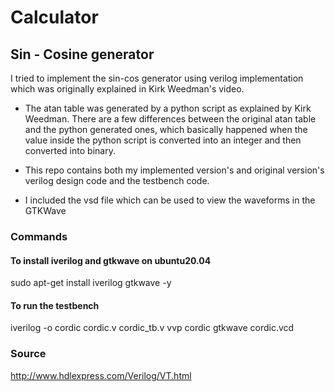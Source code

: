 # Calculator

## Sin - Cosine generator

I tried to implement the sin-cos generator using verilog implementation which was originally explained in Kirk Weedman's video.

* The atan table was generated by a python script as explained by Kirk Weedman. There are a few differences between the original atan table and the python generated ones, which basically happened when the value inside the python script is converted into an integer and then converted into binary.

* This repo contains both my implemented version's and original version's verilog design code and the testbench code. 

* I included the vsd file which can be used to view the waveforms in the GTKWave 

### Commands

#### To install iverilog and gtkwave on ubuntu20.04

sudo apt-get install iverilog gtkwave -y

#### To run the testbench
iverilog -o cordic cordic.v cordic_tb.v
vvp cordic
gtkwave cordic.vcd

### Source

http://www.hdlexpress.com/Verilog/VT.html
